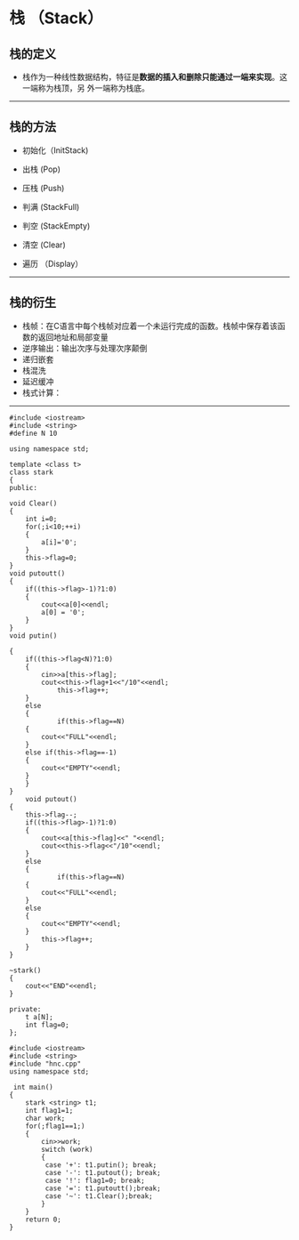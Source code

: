 # 栈 （Stack）

## 栈的定义

- 栈作为一种线性数据结构，特征是**数据的插入和删除只能通过一端来实现**。这一端称为栈顶，另  外一端称为栈底。

----


## 栈的方法

- 初始化（InitStack)

- 出栈   (Pop)

- 压栈   (Push)

- 判满   (StackFull)

- 判空   (StackEmpty)

- 清空   (Clear)

- 遍历  （Display）



------



## 栈的衍生

- 栈帧：在C语言中每个栈帧对应着一个未运行完成的函数。栈帧中保存着该函数的返回地址和局部变量
- 逆序输出：输出次序与处理次序颠倒
- 递归嵌套
- 栈混洗
- 延迟缓冲
- 栈式计算：



----

```
#include <iostream>
#include <string>
#define N 10

using namespace std;

template <class t>
class stark
{
public:

void Clear()
{
    int i=0;
    for(;i<10;++i)
    {
        a[i]='0';
    }
    this->flag=0;
}
void putoutt()
{
	if((this->flag>-1)?1:0)
	{
		cout<<a[0]<<endl;
		a[0] = '0';
	}
}
void putin()

{
	if((this->flag<N)?1:0)
    {
        cin>>a[this->flag];
		cout<<this->flag+1<<"/10"<<endl;
			this->flag++;
	}
	else
	{
			if(this->flag==N)
	{
		cout<<"FULL"<<endl;
	}
	else if(this->flag==-1)
	{
		cout<<"EMPTY"<<endl;
	}
	}
}
	void putout()
{
	this->flag--;
	if((this->flag>-1)?1:0)
	{
		cout<<a[this->flag]<<" "<<endl;
		cout<<this->flag<<"/10"<<endl;
	}
	else
	{
			if(this->flag==N)
	{
		cout<<"FULL"<<endl;
	}
	else
	{
		cout<<"EMPTY"<<endl;
	}
		this->flag++;
	}
}

~stark()
{
	cout<<"END"<<endl;
}

private:
	t a[N];
	int flag=0;
};

#include <iostream>
#include <string>
#include "hnc.cpp"
using namespace std;

 int main()
{
	stark <string> t1;
	int flag1=1;
	char work;
	for(;flag1==1;)
	{
		cin>>work;
		switch (work)
		{
  		 case '+': t1.putin(); break;
		 case '-': t1.putout(); break;
		 case '!': flag1=0; break;
		 case '=': t1.putoutt();break;
		 case '~': t1.Clear();break;
		}
	}
	return 0;
}


```





